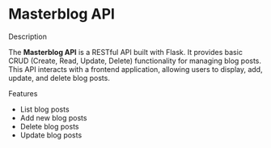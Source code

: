 # Masterblog API

Description

The **Masterblog API** is a RESTful API built with Flask. It provides basic CRUD (Create, Read, Update, Delete) functionality for managing blog posts. This API interacts with a frontend application, allowing users to display, add, update, and delete blog posts.

Features

- List blog posts
- Add new blog posts
- Delete blog posts
- Update blog posts


